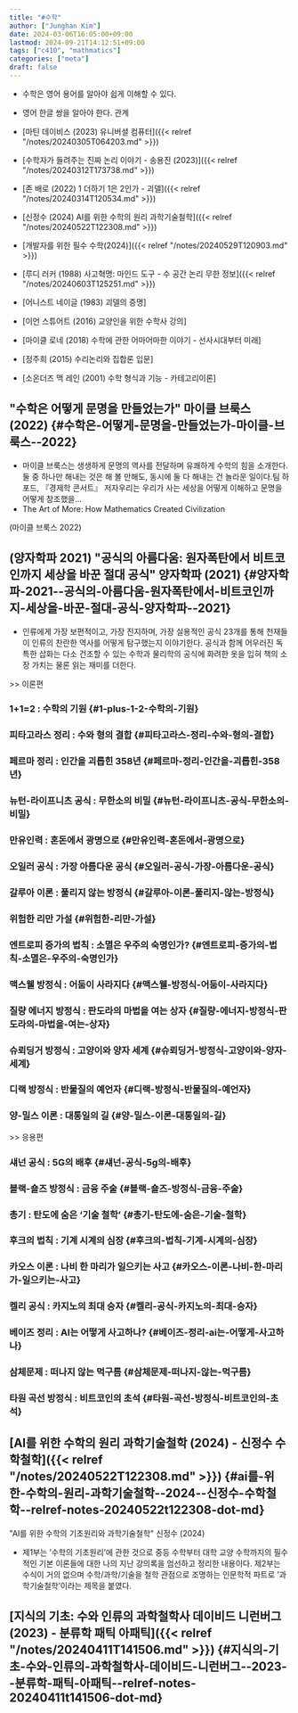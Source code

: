 ```yaml
---
title: "#수학"
author: ["Junghan Kim"]
date: 2024-03-06T16:05:00+09:00
lastmod: 2024-09-21T14:12:51+09:00
tags: ["c410", "mathmatics"]
categories: ["meta"]
draft: false
---
```


-   수학은 영어 용어를 알아야 쉽게 이해할 수 있다.
-   영어 한글 쌍을 알아야 한다. 관계

-   [마틴 데이비스 (2023) 유니버셜 컴퓨터]({{< relref "/notes/20240305T064203.md" >}})
-   [수학자가 들려주는 진짜 논리 이야기 - 송용진 (2023)]({{< relref "/notes/20240312T173738.md" >}})
-   [존 배로 (2022) 1 더하기 1은 2인가 - 괴델]({{< relref "/notes/20240314T120534.md" >}})
-   [신정수 (2024) AI를 위한 수학의 원리 과학기술철학]({{< relref "/notes/20240522T122308.md" >}})
-   [개발자를 위한 필수 수학(2024)]({{< relref "/notes/20240529T120903.md" >}})
-   [루디 러커 (1988) 사고혁명: 마인드 도구 - 수 공간 논리 무한 정보]({{< relref "/notes/20240603T125251.md" >}})
-   [어니스트 네이글 (1983) 괴델의 증명]
-   [이언 스튜어트 (2016) 교양인을 위한 수학사 강의]
-   [마이클 로네 (2018) 수학에 관한 어마어마한 이야기 - 선사시대부터 미래]
-   [정주희 (2015) 수리논리와 집합론 입문]
-   [소온더즈 맥 레인 (2001) 수학 형식과 기능 - 카테고리이론]


## "수학은 어떻게 문명을 만들었는가" 마이클 브룩스 (2022) {#수학은-어떻게-문명을-만들었는가-마이클-브룩스--2022}

-   마이클 브룩스는 생생하게 문명의 역사를 전달하며 유쾌하게 수학의 힘을 소개한다.둘 중 하나만 해내는 것은 해 볼 만해도, 동시에 둘 다 해내는 건 놀라운 일이다.팀 하포드, 『경제학 콘서트』 저자우리는 우리가 사는 세상을 어떻게 이해하고 문명을 어떻게 창조했을...
-   The Art of More: How Mathematics Created Civilization

(마이클 브룩스 2022)


## (양자학파 2021) "공식의 아름다움: 원자폭탄에서 비트코인까지 세상을 바꾼 절대 공식" 양자학파 (2021) {#양자학파-2021--공식의-아름다움-원자폭탄에서-비트코인까지-세상을-바꾼-절대-공식-양자학파--2021}

-   인류에게 가장 보편적이고, 가장 진지하며, 가장 실용적인 공식 23개를 통해 천재들이 인류의 찬란한 역사를 어떻게 탐구했는지 이야기한다. 공식과 함께 어우러진 독특한 삽화는 다소 건조할 수 있는 수학과 물리학의 공식에 화려한 옷을 입혀 책의 소장 가치는 물론 읽는 재미를 더한다.

&gt;&gt; 이론편


### 1+1=2 : 수학의 기원 {#1-plus-1-2-수학의-기원}


### 피타고라스 정리 : 수와 형의 결합 {#피타고라스-정리-수와-형의-결합}


### 페르마 정리 : 인간을 괴롭힌 358년 {#페르마-정리-인간을-괴롭힌-358년}


### 뉴턴-라이프니츠 공식 : 무한소의 비밀 {#뉴턴-라이프니츠-공식-무한소의-비밀}


### 만유인력 : 혼돈에서 광명으로 {#만유인력-혼돈에서-광명으로}


### 오일러 공식 : 가장 아름다운 공식 {#오일러-공식-가장-아름다운-공식}


### 갈루아 이론 : 풀리지 않는 방정식 {#갈루아-이론-풀리지-않는-방정식}


### 위험한 리만 가설 {#위험한-리만-가설}


### 엔트로피 증가의 법칙 : 소멸은 우주의 숙명인가? {#엔트로피-증가의-법칙-소멸은-우주의-숙명인가}


### 맥스웰 방정식 : 어둠이 사라지다 {#맥스웰-방정식-어둠이-사라지다}


### 질량 에너지 방정식 : 판도라의 마법을 여는 상자 {#질량-에너지-방정식-판도라의-마법을-여는-상자}


### 슈뢰딩거 방정식 : 고양이와 양자 세계 {#슈뢰딩거-방정식-고양이와-양자-세계}


### 디랙 방정식 : 반물질의 예언자 {#디랙-방정식-반물질의-예언자}


### 양-밀스 이론 : 대통일의 길 {#양-밀스-이론-대통일의-길}

&gt;&gt; 응용편


### 섀넌 공식 : 5G의 배후 {#섀넌-공식-5g의-배후}


### 블랙-숄즈 방정식 : 금융 주술 {#블랙-숄즈-방정식-금융-주술}


### 총기 : 탄도에 숨은 ‘기술 철학’ {#총기-탄도에-숨은-기술-철학}


### 후크의 법칙 : 기계 시계의 심장 {#후크의-법칙-기계-시계의-심장}


### 카오스 이론 : 나비 한 마리가 일으키는 사고 {#카오스-이론-나비-한-마리가-일으키는-사고}


### 켈리 공식 : 카지노의 최대 승자 {#켈리-공식-카지노의-최대-승자}


### 베이즈 정리 : AI는 어떻게 사고하나? {#베이즈-정리-ai는-어떻게-사고하나}


### 삼체문제 : 떠나지 않는 먹구름 {#삼체문제-떠나지-않는-먹구름}


### 타원 곡선 방정식 : 비트코인의 초석 {#타원-곡선-방정식-비트코인의-초석}


## [AI를 위한 수학의 원리 과학기술철학 (2024) - 신정수 수학철학]({{< relref "/notes/20240522T122308.md" >}}) {#ai를-위한-수학의-원리-과학기술철학--2024--신정수-수학철학--relref-notes-20240522t122308-dot-md}

"AI를 위한 수학의 기초원리와 과학기술철학" 신정수 (2024)

-   제1부는 ’수학의 기초원리’에 관한 것으로 중등 수학부터 대학 교양 수학까지의 필수적인 기본 이론들에 대한 나의 지난 강의록을 엄선하고 정리한 내용이다. 제2부는 수식이 거의 없으며 수학/과학/기술을 철학 관점으로 조명하는 인문학적 파트로 ’과학기술철학’이라는 제목을 붙였다.


## [지식의 기초: 수와 인류의 과학철학사 데이비드 니런버그 (2023) - 분류학 패틱 아패틱]({{< relref "/notes/20240411T141506.md" >}}) {#지식의-기초-수와-인류의-과학철학사-데이비드-니런버그--2023--분류학-패틱-아패틱--relref-notes-20240411t141506-dot-md}
